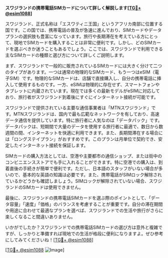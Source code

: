 **スワジランドの携帯電話SIMカードについて詳しく解説します[[TG💪+ @esim1088](https://t.me/s/esim1088)]**

スワジランド、正式名称は「エスワティニ王国」というアフリカ南部に位置する国です。この国では、携帯電話の普及が急速に進んでおり、SIMカードやデータプランの選択肢も豊富になっています。旅行や長期滞在を考えている方にとって、現地でSIMカードを購入することは非常に便利です。しかし、どのSIMカードを選ぶべきか迷うこともあるでしょう。ここでは、スワジランドで利用できる主なSIMカードの種類と選び方について詳しくご説明します。

まず、スワジランドで一般的に販売されているSIMカードには大きく分けて二つのタイプがあります。一つは通常の物理的なSIMカード、もう一つはeSIM（電子SIM）です。物理的なSIMカードは、店舗で直接購入し、自分の携帯電話に挿入して使用するものです。一方、eSIMは物理的に存在せず、スマートフォンやタブレットに内蔵されています。現在では多くの最新モデルがeSIMに対応しており、旅行者がスワジランド到着後にすぐにインターネット接続が可能です。

スワジランドで提供されている主要な通信事業者は「MTNスワジランド」です。MTNスワジランドは、国内で最も広範なネットワークを有しており、高速データ通信を提供しています。特に旅行者に人気なのは「データパック」です。データパックは、短期間で大量のデータを使用する旅行者に最適で、数日から数週間の間、インターネットを快適に利用できます。また、長期間滞在する場合には「ロングステイプラン」がおすすめです。このプランは月単位で契約でき、安定したインターネット接続を保証します。

SIMカードの購入方法としては、空港や主要都市の通信ショップ、または街中のコンビニエンスストアでも手に入れることができます。特に空港での購入は、到着直後の手続きが簡単で便利です。ただし、日本語のスタッフがいない場合が多いので、基本的な英語の知識は必要です。また、携帯電話がSIMロック解除されているかどうかも確認しましょう。SIMロックが解除されていない場合、スワジランドのSIMカードは使用できません。

最後に、スワジランドの携帯電話SIMカードを選ぶ際のポイントとして、「データ容量」「速度」「価格」のバランスを考慮することが重要です。自分の滞在期間や用途に合わせて最適なプランを選べば、スワジランドでの生活や旅行がさらに楽しくなること間違いありません。

いかがでしたか？スワジランドでの携帯電話SIMカードの選び方は意外と複雑ですが、しっかりと準備すれば現地での生活が格段に便利になりますよ。ぜひ参考にしてみてくださいね！[[TG💪+ @esim1088](https://t.me/s/esim1088)]

[[TG💪+ @esim1088](https://t.me/s/esim1088) ![Image](https://i.postimg.cc/Y0z9fWf4/image.png)]